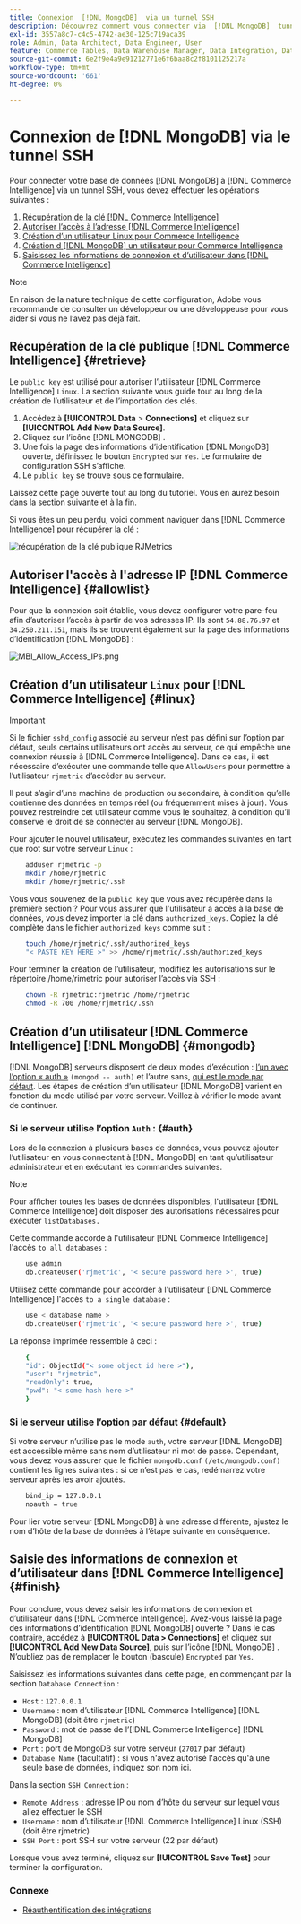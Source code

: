 ```yaml
---
title: Connexion  [!DNL MongoDB]  via un tunnel SSH
description: Découvrez comment vous connecter via  [!DNL MongoDB]  tunnel SSH.
exl-id: 3557a8c7-c4c5-4742-ae30-125c719aca39
role: Admin, Data Architect, Data Engineer, User
feature: Commerce Tables, Data Warehouse Manager, Data Integration, Data Import/Export
source-git-commit: 6e2f9e4a9e91212771e6f6baa8c2f8101125217a
workflow-type: tm+mt
source-wordcount: '661'
ht-degree: 0%

---
```


# Connexion de [!DNL MongoDB] via le tunnel SSH

Pour connecter votre base de données [!DNL MongoDB] à [!DNL Commerce Intelligence] via un tunnel SSH, vous devez effectuer les opérations suivantes :

1. [Récupération de la clé  [!DNL Commerce Intelligence] ](#retrieve)
1. [Autoriser l’accès à l’adresse  [!DNL Commerce Intelligence] ](#allowlist)
1. [Création d’un utilisateur Linux pour Commerce Intelligence](#linux)
1. [Création d [!DNL MongoDB] un utilisateur pour Commerce Intelligence](#mongodb)
1. [Saisissez les informations de connexion et d’utilisateur dans  [!DNL Commerce Intelligence]](#finish)

>[!NOTE]
>
>En raison de la nature technique de cette configuration, Adobe vous recommande de consulter un développeur ou une développeuse pour vous aider si vous ne l’avez pas déjà fait.

## Récupération de la clé publique [!DNL Commerce Intelligence] {#retrieve}

Le `public key` est utilisé pour autoriser l’utilisateur [!DNL Commerce Intelligence] `Linux`. La section suivante vous guide tout au long de la création de l’utilisateur et de l’importation des clés.

1. Accédez à **[!UICONTROL Data** > **Connections]** et cliquez sur **[!UICONTROL Add New Data Source]**.
1. Cliquez sur l’icône [!DNL MONGODB] .
1. Une fois la page des informations d’identification [!DNL MongoDB] ouverte, définissez le bouton `Encrypted` sur `Yes`. Le formulaire de configuration SSH s’affiche.
1. Le `public key` se trouve sous ce formulaire.

Laissez cette page ouverte tout au long du tutoriel. Vous en aurez besoin dans la section suivante et à la fin.

Si vous êtes un peu perdu, voici comment naviguer dans [!DNL Commerce Intelligence] pour récupérer la clé :

![récupération de la clé publique RJMetrics](../../../assets/MongoDB_Public_Key.gif)<!--{:.zoom}-->

## Autoriser l&#39;accès à l&#39;adresse IP [!DNL Commerce Intelligence] {#allowlist}

Pour que la connexion soit établie, vous devez configurer votre pare-feu afin d’autoriser l’accès à partir de vos adresses IP. Ils sont `54.88.76.97` et `34.250.211.151`, mais ils se trouvent également sur la page des informations d’identification [!DNL MongoDB] :

![MBI_Allow_Access_IPs.png](../../../assets/MBI_allow_access_IPs.png)

## Création d’un utilisateur `Linux` pour [!DNL Commerce Intelligence] {#linux}

>[!IMPORTANT]
>
>Si le fichier `sshd_config` associé au serveur n’est pas défini sur l’option par défaut, seuls certains utilisateurs ont accès au serveur, ce qui empêche une connexion réussie à [!DNL Commerce Intelligence]. Dans ce cas, il est nécessaire d’exécuter une commande telle que `AllowUsers` pour permettre à l’utilisateur `rjmetric` d’accéder au serveur.

Il peut s’agir d’une machine de production ou secondaire, à condition qu’elle contienne des données en temps réel (ou fréquemment mises à jour). Vous pouvez restreindre cet utilisateur comme vous le souhaitez, à condition qu’il conserve le droit de se connecter au serveur [!DNL MongoDB].

Pour ajouter le nouvel utilisateur, exécutez les commandes suivantes en tant que root sur votre serveur `Linux` :

```bash
    adduser rjmetric -p
    mkdir /home/rjmetric
    mkdir /home/rjmetric/.ssh
```

Vous vous souvenez de la `public key` que vous avez récupérée dans la première section ? Pour vous assurer que l&#39;utilisateur a accès à la base de données, vous devez importer la clé dans `authorized_keys`. Copiez la clé complète dans le fichier `authorized_keys` comme suit :

```bash
    touch /home/rjmetric/.ssh/authorized_keys
    "< PASTE KEY HERE >" >> /home/rjmetric/.ssh/authorized_keys
```

Pour terminer la création de l’utilisateur, modifiez les autorisations sur le répertoire /home/rimetric pour autoriser l’accès via SSH :

```bash
    chown -R rjmetric:rjmetric /home/rjmetric
    chmod -R 700 /home/rjmetric/.ssh
```

## Création d’un utilisateur [!DNL Commerce Intelligence] [!DNL MongoDB] {#mongodb}

[!DNL MongoDB] serveurs disposent de deux modes d’exécution : [l’un avec l’option « auth »](#auth) `(mongod -- auth)` et l’autre sans, [qui est le mode par défaut](#default). Les étapes de création d’un utilisateur [!DNL MongoDB] varient en fonction du mode utilisé par votre serveur. Veillez à vérifier le mode avant de continuer.

### Si le serveur utilise l’option `Auth` : {#auth}

Lors de la connexion à plusieurs bases de données, vous pouvez ajouter l’utilisateur en vous connectant à [!DNL MongoDB] en tant qu’utilisateur administrateur et en exécutant les commandes suivantes.

>[!NOTE]
>
>Pour afficher toutes les bases de données disponibles, l&#39;utilisateur [!DNL Commerce Intelligence] doit disposer des autorisations nécessaires pour exécuter `listDatabases.`

Cette commande accorde à l&#39;utilisateur [!DNL Commerce Intelligence] l&#39;accès `to all databases` :

```bash
    use admin
    db.createUser('rjmetric', '< secure password here >', true)
```

Utilisez cette commande pour accorder à l&#39;utilisateur [!DNL Commerce Intelligence] l&#39;accès `to a single database` :

```bash
    use < database name >
    db.createUser('rjmetric', '< secure password here >', true)
```

La réponse imprimée ressemble à ceci :

```bash
    {
    "id": ObjectId("< some object id here >"),
    "user": "rjmetric",
    "readOnly": true,
    "pwd": "< some hash here >"
    }
```

### Si le serveur utilise l’option par défaut {#default}

Si votre serveur n’utilise pas le mode `auth`, votre serveur [!DNL MongoDB] est accessible même sans nom d’utilisateur ni mot de passe. Cependant, vous devez vous assurer que le fichier `mongodb.conf` `(/etc/mongodb.conf)` contient les lignes suivantes : si ce n’est pas le cas, redémarrez votre serveur après les avoir ajoutés.

```bash
    bind_ip = 127.0.0.1
    noauth = true
```

Pour lier votre serveur [!DNL MongoDB] à une adresse différente, ajustez le nom d’hôte de la base de données à l’étape suivante en conséquence.

## Saisie des informations de connexion et d’utilisateur dans [!DNL Commerce Intelligence] {#finish}

Pour conclure, vous devez saisir les informations de connexion et d’utilisateur dans [!DNL Commerce Intelligence]. Avez-vous laissé la page des informations d’identification [!DNL MongoDB] ouverte ? Dans le cas contraire, accédez à **[!UICONTROL Data > Connections]** et cliquez sur **[!UICONTROL Add New Data Source]**, puis sur l’icône [!DNL MongoDB] . N’oubliez pas de remplacer le bouton (bascule) `Encrypted` par `Yes`.

Saisissez les informations suivantes dans cette page, en commençant par la section `Database Connection` :

* `Host` : `127.0.0.1`
* `Username` : nom d’utilisateur [!DNL Commerce Intelligence] [!DNL MongoDB] (doit être `rjmetric`)
* `Password` : mot de passe de l’[!DNL Commerce Intelligence] [!DNL MongoDB]
* `Port` : port de MongoDB sur votre serveur (`27017` par défaut)
* `Database Name` (facultatif) : si vous n&#39;avez autorisé l&#39;accès qu&#39;à une seule base de données, indiquez son nom ici.

Dans la section `SSH Connection` :

* `Remote Address` : adresse IP ou nom d’hôte du serveur sur lequel vous allez effectuer le SSH
* `Username` : nom d’utilisateur [!DNL Commerce Intelligence] Linux (SSH) (doit être rjmetric)
* `SSH Port` : port SSH sur votre serveur (22 par défaut)

Lorsque vous avez terminé, cliquez sur **[!UICONTROL Save Test]** pour terminer la configuration.

### Connexe

* [Réauthentification des intégrations](https://experienceleague.adobe.com/docs/commerce-knowledge-base/kb/how-to/mbi-reauthenticating-integrations.html)
